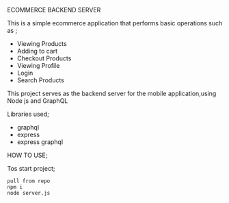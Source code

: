 ECOMMERCE BACKEND SERVER

This is a simple ecommerce application that performs basic operations such as ;

- Viewing Products
- Adding to cart
- Checkout Products
- Viewing Profile
- Login
- Search Products

This project serves as the backend server for the mobile application,using Node js and GraphQL

Libraries used; 

- graphql
- express
- express graphql

HOW TO USE; 

Tos start project; 

    pull from repo
    npm i
    node server.js
